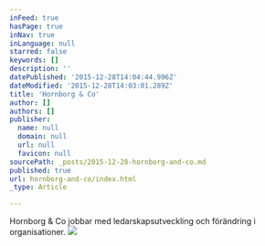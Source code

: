 ```yaml
---
inFeed: true
hasPage: true
inNav: true
inLanguage: null
starred: false
keywords: []
description: ''
datePublished: '2015-12-28T14:04:44.996Z'
dateModified: '2015-12-28T14:03:01.289Z'
title: 'Hornborg & Co'
author: []
authors: []
publisher:
  name: null
  domain: null
  url: null
  favicon: null
sourcePath: _posts/2015-12-28-hornborg-and-co.md
published: true
url: hornborg-and-co/index.html
_type: Article

---
```

Hornborg & Co jobbar med ledarskapsutveckling och förändring i organisationer.
![](https://the-grid-user-content.s3-us-west-2.amazonaws.com/565f43e9-8d41-48aa-90a4-37fb746e18a2.jpg)